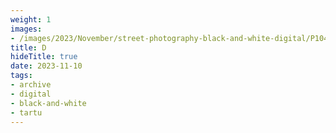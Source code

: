 ```yaml
---
weight: 1
images:
- /images/2023/November/street-photography-black-and-white-digital/P1040701.JPG
title: D
hideTitle: true
date: 2023-11-10
tags:
- archive
- digital
- black-and-white
- tartu
---
```

